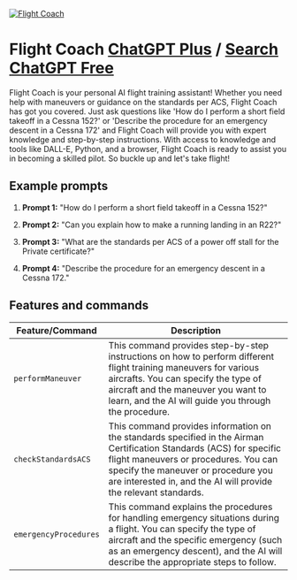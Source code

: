 
[![Flight Coach](https://files.oaiusercontent.com/file-s2zB884mupoeUMadG39Hpgph?se=2123-10-19T20%3A49%3A53Z&sp=r&sv=2021-08-06&sr=b&rscc=max-age%3D31536000%2C%20immutable&rscd=attachment%3B%20filename%3D0f0f462d-da44-4881-b8b8-ac69e1871ff2.png&sig=tet2Zzsym7Armq5ke3M%2BlVvto%2BpOn0WoucbhmaYGGvk%3D)](https://chat.openai.com/g/g-5i1eI9Ciy-flight-coach)

# Flight Coach [ChatGPT Plus](https://chat.openai.com/g/g-5i1eI9Ciy-flight-coach) / [Search ChatGPT Free](https://gptcall.net/index.html#/?search=Flight%20Coach)

Flight Coach is your personal AI flight training assistant! Whether you need help with maneuvers or guidance on the standards per ACS, Flight Coach has got you covered. Just ask questions like 'How do I perform a short field takeoff in a Cessna 152?' or 'Describe the procedure for an emergency descent in a Cessna 172' and Flight Coach will provide you with expert knowledge and step-by-step instructions. With access to knowledge and tools like DALL-E, Python, and a browser, Flight Coach is ready to assist you in becoming a skilled pilot. So buckle up and let's take flight!

## Example prompts

1. **Prompt 1:** "How do I perform a short field takeoff in a Cessna 152?"

2. **Prompt 2:** "Can you explain how to make a running landing in an R22?"

3. **Prompt 3:** "What are the standards per ACS of a power off stall for the Private certificate?"

4. **Prompt 4:** "Describe the procedure for an emergency descent in a Cessna 172."

## Features and commands

| Feature/Command | Description |
| --- | --- |
| `performManeuver` | This command provides step-by-step instructions on how to perform different flight training maneuvers for various aircrafts. You can specify the type of aircraft and the maneuver you want to learn, and the AI will guide you through the procedure. |
| `checkStandardsACS` | This command provides information on the standards specified in the Airman Certification Standards (ACS) for specific flight maneuvers or procedures. You can specify the maneuver or procedure you are interested in, and the AI will provide the relevant standards. |
| `emergencyProcedures` | This command explains the procedures for handling emergency situations during a flight. You can specify the type of aircraft and the specific emergency (such as an emergency descent), and the AI will describe the appropriate steps to follow. |


